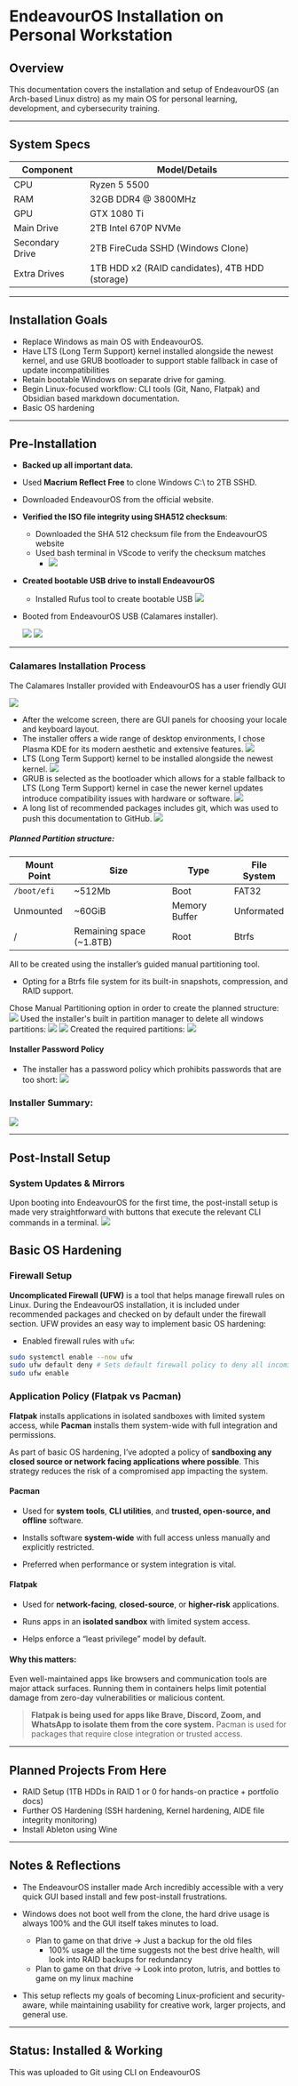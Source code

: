 # EndeavourOS Installation on Personal Workstation

## Overview

This documentation covers the installation and setup of EndeavourOS (an Arch-based Linux distro) as my main OS for personal learning, development, and cybersecurity training.  

---

## System Specs

| Component       | Model/Details                                   |
| --------------- | ----------------------------------------------- |
| CPU             | Ryzen 5 5500                                    |
| RAM             | 32GB DDR4 @ 3800MHz                             |
| GPU             | GTX 1080 Ti                                     |
| Main Drive      | 2TB Intel 670P NVMe                             |
| Secondary Drive | 2TB FireCuda SSHD (Windows Clone)               |
| Extra Drives    | 1TB HDD x2 (RAID candidates), 4TB HDD (storage) |

---

## Installation Goals

- Replace Windows as main OS with EndeavourOS.
- Have LTS (Long Term Support) kernel installed alongside the newest kernel, and use GRUB bootloader to support stable fallback in case of update incompatibilities
- Retain bootable Windows on separate drive for gaming.
- Begin Linux-focused workflow: CLI tools (Git, Nano, Flatpak) and Obsidian based markdown documentation.
- Basic OS hardening 

---

## Pre-Installation

- **Backed up all important data.**
- Used **Macrium Reflect Free** to clone Windows C:\ to 2TB SSHD.
- Downloaded EndeavourOS from the official website.
- **Verified the ISO file integrity using SHA512 checksum**:
  - Downloaded the SHA 512 checksum file from the EndeavourOS website
  - Used bash terminal in VScode to verify the checksum matches
	  - ![](images/BashValidation.png)
- **Created bootable USB drive to install EndeavourOS**
  - Installed Rufus tool to create bootable USB
	 ![](images/rufus.png)
- Booted from EndeavourOS USB (Calamares installer).

	 ![](images/STARTINGCALA.png)
	![](images/EXTRAINFOWINDO.png)

---
### Calamares Installation Process

The Calamares Installer provided with EndeavourOS has a user friendly GUI

![](images/WELCOMETOINSTALLER.png)
- After the welcome screen, there are GUI panels for choosing your locale and keyboard layout.
- The installer offers a wide range of desktop environments, I chose Plasma KDE for its modern aesthetic and extensive features.
![](images/CHOOSEPLASMA.PNG)
- LTS (Long Term Support) kernel to be installed alongside the newest kernel.
![](images/LTSKERNELNVIDIADRIVERS.PNG)
- GRUB is selected as the bootloader which allows for a stable fallback to LTS (Long Term Support) kernel in case the newer kernel updates introduce compatibility issues with hardware or software. 
![](images/GRUB.png)
- A long list of recommended packages includes git, which was used to push this documentation to GitHub.
![](images/RECOMMENDEDAPPLICATIONS.PNG)
##### Planned Partition structure:

| Mount Point | Size                     | Type          | File System |
| ----------- | ------------------------ | ------------- | ----------- |
| `/boot/efi` | ~512Mb                   | Boot          | FAT32       |
| Unmounted   | ~60GiB                   | Memory Buffer | Unformated  |
| /           | Remaining space (~1.8TB) | Root          | Btrfs       |

All to be created using the installer’s guided manual partitioning tool.
- Opting for a Btrfs file system for its built-in snapshots, compression, and RAID support.

Chose Manual Partitioning option in order to create the planned structure:
![](images/MANUALPARTITION.png)
Used the installer's built in partition manager to delete all windows partitions:
![](images/THEBIGDELETE.png)
![](images/THEBIGGONE.png)
Created the required partitions:
![](images/PARTITIONS.png)
#### Installer Password Policy
- The installer has a password policy which prohibits passwords that are too short:
![](images/PASSWORDPOLICY.png)
### Installer Summary:
![](images/SUMMARY.png)

---

## Post-Install Setup

### System Updates & Mirrors
Upon booting into EndeavourOS for the first time, the post-install setup is made very straightforward with buttons that execute the relevant CLI commands in a terminal.
![](images/FIRSTBOOT.png)

## Basic OS Hardening

### Firewall Setup
**Uncomplicated Firewall (UFW)** is a tool that helps manage firewall rules on Linux. During the EndeavourOS installation, it is included under recommended packages and checked on by default under the firewall section. UFW provides an easy way to implement basic OS hardening:
- Enabled firewall rules with `ufw`:
```bash
sudo systemctl enable --now ufw
sudo ufw default deny # Sets default firewall policy to deny all incoming connections. This reduces the attack surface by only allowing explicitly permitted services.
sudo ufw enable
```
###  Application Policy (Flatpak vs Pacman)

**Flatpak** installs applications in isolated sandboxes with limited system access, while **Pacman** installs them system-wide with full integration and permissions. 

As part of basic OS hardening, I’ve adopted a policy of **sandboxing any closed source or network facing applications where possible**. This strategy reduces the risk of a compromised app impacting the system.

#### Pacman

- Used for **system tools**, **CLI utilities**, and **trusted, open-source, and offline** software.
    
- Installs software **system-wide** with full access unless manually and explicitly restricted.
    
- Preferred when performance or system integration is vital.
    

#### Flatpak

- Used for **network-facing**, **closed-source**, or **higher-risk** applications.
    
- Runs apps in an **isolated sandbox** with limited system access.
    
- Helps enforce a “least privilege” model by default.
    

#### Why this matters:

Even well-maintained apps like browsers and communication tools are major attack surfaces. Running them in containers helps limit potential damage from zero-day vulnerabilities or malicious content.

> **Flatpak is being used for apps like Brave, Discord, Zoom, and WhatsApp to isolate them from the core system.** Pacman is used for packages that require close integration or trusted access.


---

## Planned Projects From Here

- RAID Setup (1TB HDDs in RAID 1 or 0 for hands-on practice + portfolio docs)
- Further OS Hardening (SSH hardening, Kernel hardening, AIDE file integrity monitoring)
- Install Ableton using Wine

---

## Notes & Reflections

- The EndeavourOS installer made Arch incredibly accessible with a very quick GUI based install and few post-install frustrations.
- Windows does not boot well from the clone, the hard drive usage is always 100% and the GUI itself takes minutes to load. 
	- Plan to game on that drive -> Just a backup for the old files
		- 100% usage all the time suggests not the best drive health, will look into RAID backups for redundancy
	- Plan to game on that drive -> Look into proton, lutris, and bottles to game on my linux machine

- This setup reflects my goals of becoming Linux-proficient and security-aware, while maintaining usability for creative work, larger projects, and general use.

---
## Status: Installed & Working
This was uploaded to Git using CLI on EndeavourOS

